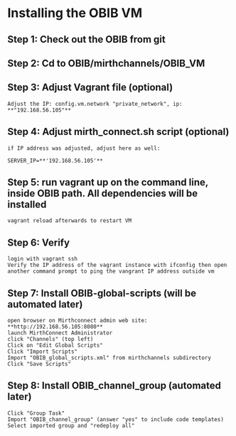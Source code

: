 # Installing the OBIB VM

## Step 1: Check out the OBIB from git
## Step 2: Cd to OBIB/mirthchannels/OBIB_VM
## Step 3: Adjust Vagrant file (optional)

    Adjust the IP: config.vm.network "private_network", ip: **"192.168.56.105"** 

## Step 4: Adjust mirth_connect.sh script (optional)

    if IP address was adjusted, adjust here as well:

    SERVER_IP=**'192.168.56.105'**

## Step 5: run vagrant up on the command line, inside OBIB path. All dependencies will be installed

    vagrant reload afterwards to restart VM

## Step 6: Verify

    login with vagrant ssh
    Verify the IP address of the vagrant instance with ifconfig then open another command prompt to ping the vangrant IP address outside vm

## Step 7: Install OBIB-global-scripts (will be automated later)

    open browser on Mirthconnect admin web site: **http://192.168.56.105:8080**
    launch MirthConnect Administrator
    click "Channels" (top left)
    Click on "Edit Global Scripts"
    Click "Import Scripts"
    Import "OBIB_global_scripts.xml" from mirthchannels subdirectory
    Click "Save Scripts"

## Step 8: Install OBIB_channel_group (automated later)

    Click "Group Task"
    Import "OBIB_channel_group" (answer "yes" to include code templates)
    Select imported group and "redeploy all"
